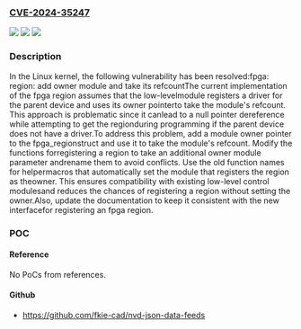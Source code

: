 ### [CVE-2024-35247](https://cve.mitre.org/cgi-bin/cvename.cgi?name=CVE-2024-35247)
![](https://img.shields.io/static/v1?label=Product&message=Linux&color=blue)
![](https://img.shields.io/static/v1?label=Version&message=0fa20cdfcc1f%3C%2026e6e25d742e%20&color=brighgreen)
![](https://img.shields.io/static/v1?label=Vulnerability&message=n%2Fa&color=brighgreen)

### Description

In the Linux kernel, the following vulnerability has been resolved:fpga: region: add owner module and take its refcountThe current implementation of the fpga region assumes that the low-levelmodule registers a driver for the parent device and uses its owner pointerto take the module's refcount. This approach is problematic since it canlead to a null pointer dereference while attempting to get the regionduring programming if the parent device does not have a driver.To address this problem, add a module owner pointer to the fpga_regionstruct and use it to take the module's refcount. Modify the functions forregistering a region to take an additional owner module parameter andrename them to avoid conflicts. Use the old function names for helpermacros that automatically set the module that registers the region as theowner. This ensures compatibility with existing low-level control modulesand reduces the chances of registering a region without setting the owner.Also, update the documentation to keep it consistent with the new interfacefor registering an fpga region.

### POC

#### Reference
No PoCs from references.

#### Github
- https://github.com/fkie-cad/nvd-json-data-feeds

